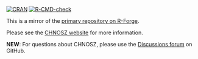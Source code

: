 <!-- badges: start -->
[![CRAN](https://img.shields.io/badge/dynamic/yaml?url=https%3A%2F%2Fcloud.r-project.org%2Fweb%2Fpackages%2FCHNOSZ%2FDESCRIPTION&query=%24.Version&logo=r&label=CRAN&color=4bc51e)](https://cran.r-project.org/package=CHNOSZ)
[![R-CMD-check](https://github.com/jedick/CHNOSZ/actions/workflows/R-CMD-check.yaml/badge.svg)](https://github.com/jedick/CHNOSZ/actions/workflows/R-CMD-check.yaml)
<!-- badges: end -->

This is a mirror of the [primary repository on R-Forge](https://r-forge.r-project.org/projects/chnosz/).

Please see the [CHNOSZ website](https://chnosz.net) for more information.

**NEW**: For questions about CHNOSZ, please use the [Discussions forum](https://github.com/jedick/CHNOSZ/discussions) on GitHub.
